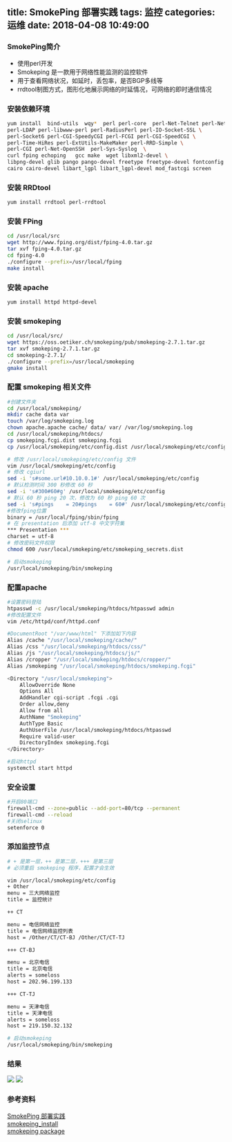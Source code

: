 title: SmokePing 部署实践
tags: 监控
categories: 运维
date: 2018-04-08 10:49:00
---
### SmokePing简介
* 使用perl开发
* Smokeping 是一款用于网络性能监测的监控软件  
* 用于查看网络状况，如延时，丢包率，是否BGP多线等
* rrdtool制图方式，图形化地展示网络的时延情况，可网络的即时通信情况

### 安装依赖环境
```bash
yum install  bind-utils  wqy*  perl perl-core  perl-Net-Telnet perl-Net-DNS \
perl-LDAP perl-libwww-perl perl-RadiusPerl perl-IO-Socket-SSL \
perl-Socket6 perl-CGI-SpeedyCGI perl-FCGI perl-CGI-SpeedCGI \
perl-Time-HiRes perl-ExtUtils-MakeMaker perl-RRD-Simple \
perl-CGI perl-Net-OpenSSH  perl-Sys-Syslog  \
curl fping echoping   gcc make  wget libxml2-devel \
libpng-devel glib pango pango-devel freetype freetype-devel fontconfig \
cairo cairo-devel libart_lgpl libart_lgpl-devel mod_fastcgi screen 
```
<!-- more -->
### 安装 RRDtool 
```bash
yum install rrdtool perl-rrdtool
```
### 安装 FPing 
```bash
cd /usr/local/src
wget http://www.fping.org/dist/fping-4.0.tar.gz
tar xvf fping-4.0.tar.gz
cd fping-4.0
./configure --prefix=/usr/local/fping
make install 
```
### 安装 apache
```bash
yum install httpd httpd-devel
```
### 安装 smokeping
```bash
cd /usr/local/src/ 
wget https://oss.oetiker.ch/smokeping/pub/smokeping-2.7.1.tar.gz
tar xvf smokeping-2.7.1.tar.gz 
cd smokeping-2.7.1/
./configure --prefix=/usr/local/smokeping
gmake install
```
### 配置 smokeping 相关文件
```bash
#创建文件夹
cd /usr/local/smokeping/
mkdir cache data var
touch /var/log/smokeping.log
chown apache.apache cache/ data/ var/ /var/log/smokeping.log
cd /usr/local/smokeping/htdocs/
cp smokeping.fcgi.dist smokeping.fcgi
cp /usr/local/smokeping/etc/config.dist /usr/local/smokeping/etc/config

# 修改 /usr/local/smokeping/etc/config 文件
vim /usr/local/smokeping/etc/config
# 修改 cgiurl
sed -i 's#some.url#10.10.0.1#' /usr/local/smokeping/etc/config
# 默认检测时间 300 秒修改 60 秒
sed -i 's#300#60#g' /usr/local/smokeping/etc/config        
# 默认 60 秒 ping 20 次，修改为 60 秒 ping 60 次
sed -i 's#pings    = 20#pings    = 60#' /usr/local/smokeping/etc/config
#修改fping位置
binary = /usr/local/fping/sbin/fping
# 在 presentation 后添加 utf-8 中文字符集           
*** Presentation ***
charset = utf-8
# 修改密码文件权限
chmod 600 /usr/local/smokeping/etc/smokeping_secrets.dist

# 启动smokeping
/usr/local/smokeping/bin/smokeping
```
### 配置apache
```bash
#设置密码登陆
htpasswd -c /usr/local/smokeping/htdocs/htpasswd admin
#修改配置文件
vim /etc/httpd/conf/httpd.conf

#DocumentRoot "/var/www/html" 下添加如下内容
Alias /cache "/usr/local/smokeping/cache/"
Alias /css "/usr/local/smokeping/htdocs/css/"
Alias /js "/usr/local/smokeping/htdocs/js/"
Alias /cropper "/usr/local/smokeping/htdocs/cropper/"
Alias /smokeping "/usr/local/smokeping/htdocs/smokeping.fcgi"

<Directory "/usr/local/smokeping">
    AllowOverride None
    Options All
    AddHandler cgi-script .fcgi .cgi
    Order allow,deny
    Allow from all
    AuthName "Smokeping"
    AuthType Basic
    AuthUserFile /usr/local/smokeping/htdocs/htpasswd
    Require valid-user
    DirectoryIndex smokeping.fcgi
</Directory>

#启动httpd
systemctl start httpd
```
### 安全设置
```bash
#开启80端口
firewall-cmd --zone=public --add-port=80/tcp --permanent
firewall-cmd --reload
#关闭selinux
setenforce 0
```
### 添加监控节点
```bash
# + 是第一层，++ 是第二层，+++ 是第三层
# 必须重启 smokeping 程序，配置才会生效 

vim /usr/local/smokeping/etc/config
+ Other
menu = 三大网络监控
title = 监控统计

++ CT

menu = 电信网络监控
title = 电信网络监控列表
host = /Other/CT/CT-BJ /Other/CT/CT-TJ

+++ CT-BJ

menu = 北京电信
title = 北京电信
alerts = someloss
host = 202.96.199.133

+++ CT-TJ

menu = 天津电信
title = 天津电信
alerts = someloss
host = 219.150.32.132

# 启动smokeping
/usr/local/smokeping/bin/smokeping
```

### 结果
![](https://ws1.sinaimg.cn/large/006Xrlj6gy1fq5b7xu9ouj30q306hmxt.jpg)
![](https://ws1.sinaimg.cn/large/006Xrlj6gy1fq5b88zu4ej30ri08pwf5.jpg)
### 参考资料
[SmokePing 部署实践](http://jaminzhang.github.io/monitoring/smokeping-deploy-practice/#top15)  
[smokeping_install](https://oss.oetiker.ch/smokeping/doc/smokeping_install.en.html)  
[smokeping package](https://oss.oetiker.ch/smokeping/pub/)